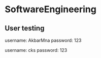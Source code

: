 # SoftwareEngineering

User testing
------------
username: AkbarMna
password: 123

username: cks
password: 123
